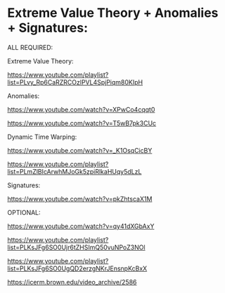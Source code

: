 # Extreme Value Theory + Anomalies + Signatures:

ALL REQUIRED:

Extreme Value Theory:

https://www.youtube.com/playlist?list=PLvy_Rp6CaRZRCOzlPVL4SpjPiqm80KIpH

Anomalies:

https://www.youtube.com/watch?v=XPwCo4cqqt0

https://www.youtube.com/watch?v=T5wB7pk3CUc

Dynamic Time Warping:

https://www.youtube.com/watch?v=_K1OsqCicBY

https://www.youtube.com/playlist?list=PLmZlBIcArwhMJoGk5zpiRlkaHUqy5dLzL

Signatures:

https://www.youtube.com/watch?v=pkZhtscaX1M

OPTIONAL:

https://www.youtube.com/watch?v=qy41dXGbAxY

https://www.youtube.com/playlist?list=PLKsJFg6SO0Ujr6tZHSImQ50vuNPoZ3NOl

https://www.youtube.com/playlist?list=PLKsJFg6SO0UgQD2erzgNKrJEnsnpKcBxX

https://icerm.brown.edu/video_archive/2586


